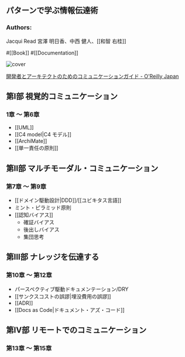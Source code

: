 ## パターンで学ぶ情報伝達術

### Authors:
Jacqui Read
宮澤 明日香、中西 健人、[[和智 右桂]]

#[[Book]] #[[Documentation]]

![cover](https://www.oreilly.co.jp/books/images/picture_large978-4-8144-0105-5.jpeg)

[開発者とアーキテクトのためのコミュニケーションガイド - O'Reilly Japan](https://www.oreilly.co.jp//books/9784814401055/)

## 第I部 視覚的コミュニケーション

### 1章 ～ 第6章
- [[UML]]
- [[C4 model|C4 モデル]]
- [[ArchiMate]]
- [[単一責任の原則]]

## 第II部 マルチモーダル・コミュニケーション

### 第7章 ～ 第9章
- [[ドメイン駆動設計|DDD]]/[[ユビキタス言語]]
- ミント・ピラミッド原則
- [[認知バイアス]]
  - 確証バイアス
  - 後出しバイアス
  - 集団思考

## 第III部 ナレッジを伝達する

### 第10章 ～ 第12章
- パースペクティブ駆動ドキュメンテーション/DRY
- [[サンクスコストの誤謬|埋没費用の誤謬]]
- [[ADR]]
- [[Docs as Code|ドキュメント・アズ・コード]]

## 第IV部 リモートでのコミュニケーション

### 第13章 ～ 第15章